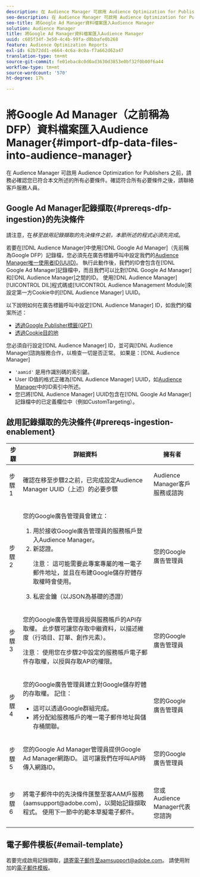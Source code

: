 ```yaml
---
description: 在 Audience Manager 可啟用 Audience Optimization for Publishers 之前，請務必確認您已符合本文所述的所有必要條件。確認符合所有必要條件之後，請聯絡客戶服務人員。
seo-description: 在 Audience Manager 可啟用 Audience Optimization for Publishers 之前，請務必確認您已符合本文所述的所有必要條件。確認符合所有必要條件之後，請聯絡客戶服務人員。
seo-title: 將Google Ad Manager資料檔案匯入Audience Manager
solution: Audience Manager
title: 將Google Ad Manager資料檔案匯入Audience Manager
uuid: c685f34f-3e50-4c4b-99fa-d8bbafe0b268
feature: Audience Optimization Reports
exl-id: 62b72dd1-e664-4c6a-8c0a-f7a662d62a47
translation-type: tm+mt
source-git-commit: fe01ebac8c0d0ad3630d3853e0bf32f0b00f6a44
workflow-type: tm+mt
source-wordcount: '570'
ht-degree: 17%

---
```


# 將Google Ad Manager（之前稱為DFP）資料檔案匯入Audience Manager{#import-dfp-data-files-into-audience-manager}

在 Audience Manager 可啟用 Audience Optimization for Publishers 之前，請務必確認您已符合本文所述的所有必要條件。確認符合所有必要條件之後，請聯絡客戶服務人員。

## Google Ad Manager記錄擷取{#prereqs-dfp-ingestion}的先決條件

請注意，在&#x200B;*移至啟用記錄擷取的先決條件之前，本節所述的程式必須先完成*。

若要在[!DNL Audience Manager]中使用[!DNL Google Ad Manager]（先前稱為Google DFP）記錄檔，您必須先在廣告標籤呼叫中設定我們的[Audience Manager唯一使用者ID(UUID)](../../../reference/ids-in-aam.md)。 執行此動作後，我們的ID會包含在[!DNL Google Ad Manager]記錄檔中，而且我們可以比對[!DNL Google Ad Manager]和[!DNL Audience Manager]之間的ID。 使用[!DNL Audience Manager] [!UICONTROL DIL]程式碼或[!UICONTROL Audience Management Module]來設定第一方Cookie中的[!DNL Audience Manager] UUID。

以下說明如何在廣告標籤呼叫中設定[!DNL Audience Manager] ID，如我們的檔案所述：

* [透過Google Publisher標籤(GPT)](../../../integration/gpt-aam-destination/gpt-aam-modify-api.md)
* [透過Cookie目的地](../../../integration/gpt-aam-destination/gpt-aam-create-destination.md)

您必須自行設定[!DNL Audience Manager] ID，並可與[!DNL Audience Manager]諮詢服務合作，以檢查一切是否正常。 如果是：[!DNL Audience Manager]

* `'aamid'` 是用作識別碼的索引鍵。
* User ID值的格式正確為[!DNL Audience Manager] UUID，如[Audience Manager](../../../reference/ids-in-aam.md)中的ID索引中所述。
* 您已將[!DNL Audience Manager] UUID包含在[!DNL Google Ad Manager]記錄檔中的已定義欄位中（例如CustomTargeting）。

## 啟用記錄擷取的先決條件{#prereqs-ingestion-enablement}

<table id="table_C980A9F9B0FB4157B4908A64768B1571"> 
 <thead> 
  <tr> 
   <th colname="col1" class="entry"> 步驟 </th> 
   <th colname="col2" class="entry"> 詳細資料 </th> 
   <th colname="col3" class="entry"> 擁有者 </th> 
  </tr> 
 </thead>
 <tbody> 
  <tr> 
   <td colname="col1"> <p>步驟 1 </p> </td> 
   <td colname="col2"> <p>確認在移至步驟2之前，已完成設定<span class="keyword">Audience Manager</span> UUID（上述）的必要步驟 </p> </td> 
   <td colname="col3"> <p><span class="keyword"> Audience </span> Manager客戶服務或諮詢 </p> </td> 
  </tr> 
  <tr> 
   <td colname="col1"> <p>步驟 2 </p> </td> 
   <td colname="col2"> <p>您的Google廣告管理員會建立： </p> <p> 
     <ol id="ol_FCFA9B11CFF948A488DF9CB298FC04C4"> 
      <li id="li_BC946EDCC3324578AEB64EDDA55B5ACA">用於接收Google廣告管理員的服務帳戶登入<span class="keyword">Audience Manager</span>。 </li> 
      <li id="li_6B2FC7D73A3246419E55C004E17ACA25">新認證。 <p>注意： 這可能需要此專案專屬的唯一電子郵件地址，並且在布建Google儲存貯體存取權時會使用。 </p> </li> 
      <li id="li_95444B9FD1B34659A9634814B262A681">私密金鑰（以JSON為基礎的憑證） </li> 
     </ol> </p> </td> 
   <td colname="col3"> <p>您的Google廣告管理員 </p> </td> 
  </tr> 
  <tr> 
   <td colname="col1"> <p>步驟 3 </p> </td> 
   <td colname="col2"> <p>您的Google廣告管理員授與服務帳戶的API存取權。 此步驟可讓您存取中繼資料，以描述維度（行項目、訂單、創作元素）。 <p>注意： 使用您在步驟2中設定的服務帳戶電子郵件存取權，以授與存取API的權限。 </p> </p> </td> 
   <td colname="col3"> <p>您的Google廣告管理員 </p> </td> 
  </tr> 
  <tr> 
   <td colname="col1"> <p>步驟 4 </p> </td> 
   <td colname="col2"> <p>您的Google廣告管理員建立對Google儲存貯體的存取權。 記住： </p> <p> 
     <ul id="ul_3E8DCC73454243D998BD9024D0966A4E"> 
      <li id="li_3691DBD28006412288458175F75873C6">這可以透過Google群組完成。 </li> 
      <li id="li_4774806B263245CEAAAB89BD2AA7F23F">將分配給服務帳戶的唯一電子郵件地址與儲存桶關聯。 </li> 
     </ul> </p> </td> 
   <td colname="col3"> <p>您的Google廣告管理員 </p> </td> 
  </tr> 
  <tr> 
   <td colname="col1"> <p>步驟 5 </p> </td> 
   <td colname="col2"> <p>您的Google Ad Manager管理員提供Google Ad Manager網路ID。 這可讓我們在呼叫API時傳入網路ID。 </p> </td> 
   <td colname="col3"> <p>您的Google廣告管理員 </p> </td> 
  </tr> 
  <tr> 
   <td colname="col1"> <p>步驟 6 </p> </td> 
   <td colname="col2"> <p>將電子郵件中的先決條件匯整至客AAM戶服務(aamsupport@adobe.com)，以開始記錄擷取程式。 使用下一節中的範本草擬電子郵件。 </p> </td> 
   <td colname="col3"> <p>您或<span class="keyword">Audience Manager</span>代表您諮詢 </p> </td> 
  </tr> 
 </tbody> 
</table>

## 電子郵件模板{#email-template}

若要完成啟用記錄擷取，請寄電子郵件至aamsupport@adobe.com。 請使用附加的[電子郵件模板](assets/enable_dfp_ingestion.txt)。
